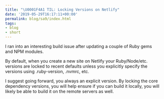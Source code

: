 ```yaml
---
title: "\U0001F4A1 TIL: Locking Versions on Netlify"
date: '2019-05-29T16:17:11+00:00'
permalink: blog/sa9/index.html
tags:
- blog
- short
---
```


I ran into an interesting build issue after updating a couple of Ruby gems and NPM modules. 

<!--more-->

By default, when you create a new site on Netlify your Ruby/Node/etc. versions are locked to recent defaults unless you explicitly specify the versions using .ruby-version, .nvmrc, etc. 

I suggest going forward, you always an explicit version. By locking the core dependency versions, you will help ensure if you can build it locally, you will likely be able to build it on the remote servers as well.

